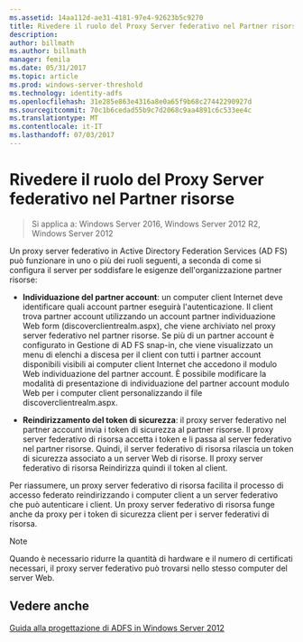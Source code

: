 ```yaml
---
ms.assetid: 14aa112d-ae31-4181-97e4-92623b5c9270
title: Rivedere il ruolo del Proxy Server federativo nel Partner risorse
description: 
author: billmath
ms.author: billmath
manager: femila
ms.date: 05/31/2017
ms.topic: article
ms.prod: windows-server-threshold
ms.technology: identity-adfs
ms.openlocfilehash: 31e285e863e4316a8e0a65f9b68c27442290927d
ms.sourcegitcommit: 70c1b6cedad55b9c7d2068c9aa4891c6c533ee4c
ms.translationtype: MT
ms.contentlocale: it-IT
ms.lasthandoff: 07/03/2017
---
```

# <a name="review-the-role-of-the-federation-server-proxy-in-the-resource-partner"></a>Rivedere il ruolo del Proxy Server federativo nel Partner risorse

>Si applica a: Windows Server 2016, Windows Server 2012 R2, Windows Server 2012

Un proxy server federativo in Active Directory Federation Services \(AD FS\) può funzionare in uno o più dei ruoli seguenti, a seconda di come si configura il server per soddisfare le esigenze dell'organizzazione partner risorse:  
  
-   **Individuazione del partner account**: un computer client Internet deve identificare quali account partner eseguirà l'autenticazione. Il client trova partner account utilizzando un account partner individuazione Web form \(discoverclientrealm.aspx\), che viene archiviato nel proxy server federativo nel partner risorse. Se più di un partner account è configurato in Gestione di AD FS snap-in, che viene visualizzato un menu di elenchi a discesa per il client con tutti i partner account disponibili visibili ai computer client Internet che accedono il modulo Web individuazione del partner account. È possibile modificare la modalità di presentazione di individuazione del partner account modulo Web per i computer client personalizzando il file discoverclientrealm.aspx.  
  
-   **Reindirizzamento del token di sicurezza**: il proxy server federativo nel partner account invia i token di sicurezza al partner risorse. Il proxy server federativo di risorsa accetta i token e li passa al server federativo nel partner risorse. Quindi, il server federativo di risorsa rilascia un token di sicurezza associato a un server Web di risorse. Il proxy server federativo di risorsa Reindirizza quindi il token al client.  
  
Per riassumere, un proxy server federativo di risorsa facilita il processo di accesso federato reindirizzando i computer client a un server federativo che può autenticare i client. Un proxy server federativo di risorsa funge anche da proxy per i token di sicurezza client per i server federativi di risorsa.  
  
> [!NOTE]  
> Quando è necessario ridurre la quantità di hardware e il numero di certificati necessari, il proxy server federativo può trovarsi nello stesso computer del server Web.  
  
## <a name="see-also"></a>Vedere anche
[Guida alla progettazione di ADFS in Windows Server 2012](AD-FS-Design-Guide-in-Windows-Server-2012.md)

